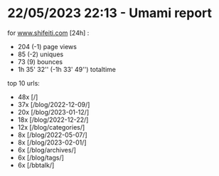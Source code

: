 # 22/05/2023 22:13 - Umami report
for www.shifeiti.com [24h] :

 - 204 (-1) page views
 - 85 (-2) uniques
 - 73 (9) bounces
 - 1h 35' 32'' (-1h 33' 49'') totaltime


top 10 urls:
 - 48x [/]
 - 37x [/blog/2022-12-09/]
 - 20x [/blog/2023-01-12/]
 - 18x [/blog/2022-12-22/]
 - 12x [/blog/categories/]
 - 8x [/blog/2022-05-07/]
 - 8x [/blog/2023-02-01/]
 - 6x [/blog/archives/]
 - 6x [/blog/tags/]
 - 6x [/bbtalk/]


